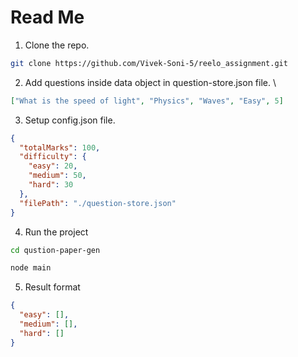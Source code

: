 # Read Me

1. Clone the repo.
```bash
git clone https://github.com/Vivek-Soni-5/reelo_assignment.git
```

2. Add questions inside data object in question-store.json file. \
```json
["What is the speed of light", "Physics", "Waves", "Easy", 5]
```

3. Setup config.json file.
```json
{
  "totalMarks": 100,
  "difficulty": {
    "easy": 20,
    "medium": 50,
    "hard": 30
  },
  "filePath": "./question-store.json"
}
```

4. Run the project
```bash
cd qustion-paper-gen

node main
````

5. Result format 
```json
{
  "easy": [],
  "medium": [],
  "hard": []
}
```

